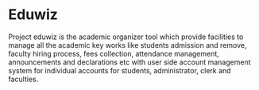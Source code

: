 # Eduwiz
Project eduwiz is the academic organizer tool which provide facilities to manage all the academic key works like students admission and remove, faculty hiring process, fees collection, attendance management, announcements and declarations etc with user side account management system for individual accounts for students, administrator, clerk and faculties.
